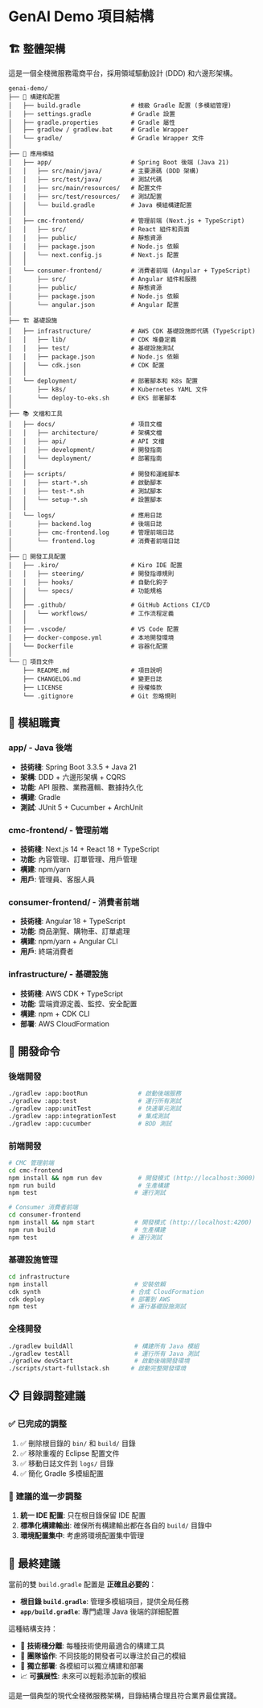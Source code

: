 # GenAI Demo 項目結構

## 🏗️ 整體架構

這是一個全棧微服務電商平台，採用領域驅動設計 (DDD) 和六邊形架構。

```
genai-demo/
├── 🔧 構建和配置
│   ├── build.gradle              # 根級 Gradle 配置 (多模組管理)
│   ├── settings.gradle           # Gradle 設置
│   ├── gradle.properties         # Gradle 屬性
│   ├── gradlew / gradlew.bat     # Gradle Wrapper
│   └── gradle/                   # Gradle Wrapper 文件
│
├── 🚀 應用模組
│   ├── app/                      # Spring Boot 後端 (Java 21)
│   │   ├── src/main/java/        # 主要源碼 (DDD 架構)
│   │   ├── src/test/java/        # 測試代碼
│   │   ├── src/main/resources/   # 配置文件
│   │   ├── src/test/resources/   # 測試配置
│   │   └── build.gradle          # Java 模組構建配置
│   │
│   ├── cmc-frontend/             # 管理前端 (Next.js + TypeScript)
│   │   ├── src/                  # React 組件和頁面
│   │   ├── public/               # 靜態資源
│   │   ├── package.json          # Node.js 依賴
│   │   └── next.config.js        # Next.js 配置
│   │
│   └── consumer-frontend/        # 消費者前端 (Angular + TypeScript)
│       ├── src/                  # Angular 組件和服務
│       ├── public/               # 靜態資源
│       ├── package.json          # Node.js 依賴
│       └── angular.json          # Angular 配置
│
├── 🏗️ 基礎設施
│   ├── infrastructure/           # AWS CDK 基礎設施即代碼 (TypeScript)
│   │   ├── lib/                  # CDK 堆疊定義
│   │   ├── test/                 # 基礎設施測試
│   │   ├── package.json          # Node.js 依賴
│   │   └── cdk.json              # CDK 配置
│   │
│   └── deployment/               # 部署腳本和 K8s 配置
│       ├── k8s/                  # Kubernetes YAML 文件
│       └── deploy-to-eks.sh      # EKS 部署腳本
│
├── 📚 文檔和工具
│   ├── docs/                     # 項目文檔
│   │   ├── architecture/         # 架構文檔
│   │   ├── api/                  # API 文檔
│   │   ├── development/          # 開發指南
│   │   └── deployment/           # 部署指南
│   │
│   ├── scripts/                  # 開發和運維腳本
│   │   ├── start-*.sh            # 啟動腳本
│   │   ├── test-*.sh             # 測試腳本
│   │   └── setup-*.sh            # 設置腳本
│   │
│   └── logs/                     # 應用日誌
│       ├── backend.log           # 後端日誌
│       ├── cmc-frontend.log      # 管理前端日誌
│       └── frontend.log          # 消費者前端日誌
│
├── 🔧 開發工具配置
│   ├── .kiro/                    # Kiro IDE 配置
│   │   ├── steering/             # 開發指導規則
│   │   ├── hooks/                # 自動化鉤子
│   │   └── specs/                # 功能規格
│   │
│   ├── .github/                  # GitHub Actions CI/CD
│   │   └── workflows/            # 工作流程定義
│   │
│   ├── .vscode/                  # VS Code 配置
│   ├── docker-compose.yml        # 本地開發環境
│   └── Dockerfile                # 容器化配置
│
└── 📄 項目文件
    ├── README.md                 # 項目說明
    ├── CHANGELOG.md              # 變更日誌
    ├── LICENSE                   # 授權條款
    └── .gitignore                # Git 忽略規則
```

## 🎯 **模組職責**

### **app/** - Java 後端

- **技術棧**: Spring Boot 3.3.5 + Java 21
- **架構**: DDD + 六邊形架構 + CQRS
- **功能**: API 服務、業務邏輯、數據持久化
- **構建**: Gradle
- **測試**: JUnit 5 + Cucumber + ArchUnit

### **cmc-frontend/** - 管理前端

- **技術棧**: Next.js 14 + React 18 + TypeScript
- **功能**: 內容管理、訂單管理、用戶管理
- **構建**: npm/yarn
- **用戶**: 管理員、客服人員

### **consumer-frontend/** - 消費者前端

- **技術棧**: Angular 18 + TypeScript
- **功能**: 商品瀏覽、購物車、訂單處理
- **構建**: npm/yarn + Angular CLI
- **用戶**: 終端消費者

### **infrastructure/** - 基礎設施

- **技術棧**: AWS CDK + TypeScript
- **功能**: 雲端資源定義、監控、安全配置
- **構建**: npm + CDK CLI
- **部署**: AWS CloudFormation

## 🚀 **開發命令**

### **後端開發**

```bash
./gradlew :app:bootRun              # 啟動後端服務
./gradlew :app:test                 # 運行所有測試
./gradlew :app:unitTest             # 快速單元測試
./gradlew :app:integrationTest      # 集成測試
./gradlew :app:cucumber             # BDD 測試
```

### **前端開發**

```bash
# CMC 管理前端
cd cmc-frontend
npm install && npm run dev          # 開發模式 (http://localhost:3000)
npm run build                       # 生產構建
npm test                           # 運行測試

# Consumer 消費者前端
cd consumer-frontend
npm install && npm start           # 開發模式 (http://localhost:4200)
npm run build                      # 生產構建
npm test                          # 運行測試
```

### **基礎設施管理**

```bash
cd infrastructure
npm install                        # 安裝依賴
cdk synth                         # 合成 CloudFormation
cdk deploy                        # 部署到 AWS
npm test                          # 運行基礎設施測試
```

### **全棧開發**

```bash
./gradlew buildAll                 # 構建所有 Java 模組
./gradlew testAll                  # 運行所有 Java 測試
./gradlew devStart                 # 啟動後端開發環境
./scripts/start-fullstack.sh      # 啟動完整開發環境
```

## 📋 **目錄調整建議**

### ✅ **已完成的調整**

1. ✅ 刪除根目錄的 `bin/` 和 `build/` 目錄
2. ✅ 移除重複的 Eclipse 配置文件
3. ✅ 移動日誌文件到 `logs/` 目錄
4. ✅ 簡化 Gradle 多模組配置

### 🔄 **建議的進一步調整**

1. **統一 IDE 配置**: 只在根目錄保留 IDE 配置
2. **標準化構建輸出**: 確保所有構建輸出都在各自的 `build/` 目錄中
3. **環境配置集中**: 考慮將環境配置集中管理

## 🎯 **最終建議**

當前的雙 `build.gradle` 配置是 **正確且必要的**：

- **根目錄 `build.gradle`**: 管理多模組項目，提供全局任務
- **`app/build.gradle`**: 專門處理 Java 後端的詳細配置

這種結構支持：

- 🔧 **技術棧分離**: 每種技術使用最適合的構建工具
- 👥 **團隊協作**: 不同技能的開發者可以專注於自己的模組
- 🚀 **獨立部署**: 各模組可以獨立構建和部署
- 📈 **可擴展性**: 未來可以輕鬆添加新的模組

這是一個典型的現代全棧微服務架構，目錄結構合理且符合業界最佳實踐。
